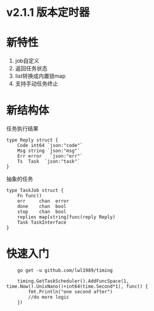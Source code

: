 # v2.1.1 版本定时器

# 新特性

1. job自定义
2. 返回任务状态
3. list转换成内置锁map
4. 支持手动任务终止


# 新结构体

任务执行结果
```
type Reply struct {
    Code int64 `json:"code"`
    Msg string `json:"msg"`
    Err error   `json:"err"`
    Ts  Task  `json:"task"`
}
```

抽象的任务
```
type TaskJob struct {
    Fn func()
    err     chan  error
    done    chan  bool
    stop    chan  bool
    replies map[string]func(reply Reply)
    Task TaskInterface
}
```

# 快速入门

```
    go get -u github.com/lwl1989/timing

    timing.GetTaskScheduler().AddFuncSpace(1, time.Now().UnixNano()+int64(time.Second*1), func() {
        fmt.Println("one second after")
        //do more logic
    })
```
